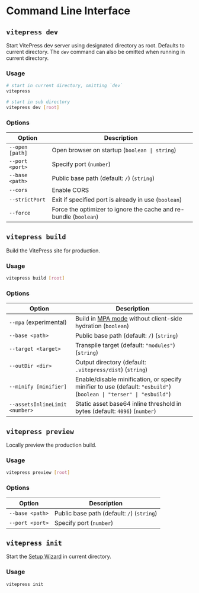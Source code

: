 # Command Line Interface

## `vitepress dev`

Start VitePress dev server using designated directory as root. Defaults to current directory. The `dev` command can also be omitted when running in current directory.

### Usage

```sh
# start in current directory, omitting `dev`
vitepress

# start in sub directory
vitepress dev [root]
```

### Options

| Option | Description |
| -      | -           |
| `--open [path]`          | Open browser on startup (`boolean \| string`) |
| `--port <port>`          | Specify port (`number`) |
| `--base <path>`          | Public base path (default: `/`) (`string`) |
| `--cors`                 | Enable CORS |
| `--strictPort`           | Exit if specified port is already in use (`boolean`) |
| `--force`                | Force the optimizer to ignore the cache and re-bundle (`boolean`) |

## `vitepress build`

Build the VitePress site for production.

### Usage

```sh
vitepress build [root]
```

### Options

| Option | Description |
| -      | -           |
| `--mpa` (experimental) | Build in [MPA mode](../guide/mpa-mode) without client-side hydration (`boolean`) |
| `--base <path>`          | Public base path (default: `/`) (`string`) |
| `--target <target>`            | Transpile target (default: `"modules"`) (`string`) |
| `--outDir <dir>`          | Output directory (default: `.vitepress/dist`) (`string`) |
| `--minify [minifier]`          | Enable/disable minification, or specify minifier to use (default: `"esbuild"`) (`boolean \| "terser" \| "esbuild"`) |
| `--assetsInlineLimit <number>` | Static asset base64 inline threshold in bytes (default: `4096`) (`number`) |

## `vitepress preview`

Locally preview the production build.

### Usage

```sh
vitepress preview [root]
```

### Options

| Option | Description |
| -      | -           |
| `--base <path>`          | Public base path (default: `/`) (`string`) |
| `--port <port>`          | Specify port (`number`) |

## `vitepress init`

Start the [Setup Wizard](../guide/getting-started#setup-wizard) in current directory.

### Usage

```sh
vitepress init
```
